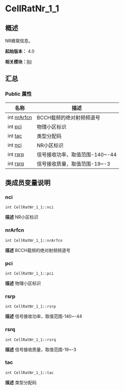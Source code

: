 # CellRatNr_1_1


## 概述

NR蜂窝信息。

**起始版本：** 4.0

**相关模块：**[Ril](_ril_v11.md)


## 汇总


### Public 属性

| 名称 | 描述 | 
| -------- | -------- |
| int [nrArfcn](#nrarfcn) | BCCH载频的绝对射频频道号  | 
| int [pci](#pci) | 物理小区标识  | 
| int [tac](#tac) | 类型分配码  | 
| int [nci](#nci) | NR小区标识  | 
| int [rsrp](#rsrp) | 信号接收功率，取值范围-140~-44  | 
| int [rsrq](#rsrq) | 信号接收质量，取值范围-19~-3  | 


## 类成员变量说明


### nci

```
int CellRatNr_1_1::nci
```
**描述**
NR小区标识


### nrArfcn

```
int CellRatNr_1_1::nrArfcn
```
**描述**
BCCH载频的绝对射频频道号


### pci

```
int CellRatNr_1_1::pci
```
**描述**
物理小区标识


### rsrp

```
int CellRatNr_1_1::rsrp
```
**描述**
信号接收功率，取值范围-140~-44


### rsrq

```
int CellRatNr_1_1::rsrq
```
**描述**
信号接收质量，取值范围-19~-3


### tac

```
int CellRatNr_1_1::tac
```
**描述**
类型分配码
